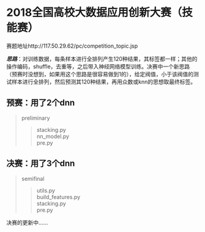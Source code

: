 2018全国高校大数据应用创新大赛（技能赛）
===
赛题地址http://117.50.29.62/pc/competition_topic.jsp

***思路***：对训练数据，每条样本进行全排列产生120种结果，其标签都一样；其他的操作编码，shuffle，去重等，之后带入神经网络模型训练。决赛中一个新思路（预赛时没想到，如果用这个思路是很容易做到1的），给定阀值，小于该阀值的测试样本进行全排列，然后预测其120种结果，再用众数或knn的思想取最终标签。

预赛：用了2个dnn
---

>preliminary<br>
>>stacking.py<br>
>>nn_model.py<br>
>>pre.py

决赛：用了3个dnn
---

>semifinal<br>
>>utils.py<br>
>>build_features.py<br>
>>stacking.py<br>
>>pre.py

决赛的更新中......
